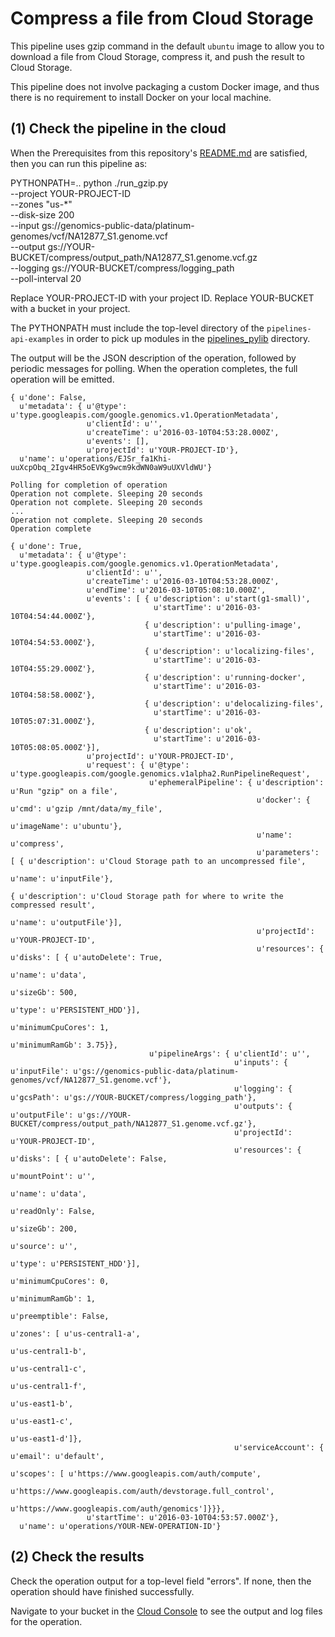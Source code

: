 # Compress a file from Cloud Storage

This pipeline uses gzip command in the default `ubuntu` image to
allow you to download a file from Cloud Storage, compress it, and
push the result to Cloud Storage.

This pipeline does not involve packaging a custom Docker image, and
thus there is no requirement to install Docker on your local machine.

## (1) Check the pipeline in the cloud

When the Prerequisites from this repository's [README.md](../README.md)
are satisfied, then you can run this pipeline as:

PYTHONPATH=.. python ./run_gzip.py \
  --project YOUR-PROJECT-ID \
  --zones "us-*" \
  --disk-size 200 \
  --input gs://genomics-public-data/platinum-genomes/vcf/NA12877_S1.genome.vcf \
  --output gs://YOUR-BUCKET/compress/output_path/NA12877_S1.genome.vcf.gz \
  --logging gs://YOUR-BUCKET/compress/logging_path \
  --poll-interval 20

Replace YOUR-PROJECT-ID with your project ID.
Replace YOUR-BUCKET with a bucket in your project.

The PYTHONPATH must include the top-level directory of the
`pipelines-api-examples` in order to pick up modules in the
[pipelines_pylib](../pipelines_pylib) directory.

The output will be the JSON description of the operation, followed by periodic
messages for polling. When the operation completes, the full operation will
be emitted.
```
{ u'done': False,
  u'metadata': { u'@type': u'type.googleapis.com/google.genomics.v1.OperationMetadata',
                 u'clientId': u'',
                 u'createTime': u'2016-03-10T04:53:28.000Z',
                 u'events': [],
                 u'projectId': u'YOUR-PROJECT-ID'},
  u'name': u'operations/EJSr_fa1Khi-uuXcpObq_2Igv4HR5oEVKg9wcm9kdWN0aW9uUXVldWU'}

Polling for completion of operation
Operation not complete. Sleeping 20 seconds
Operation not complete. Sleeping 20 seconds
...
Operation not complete. Sleeping 20 seconds
Operation complete

{ u'done': True,
  u'metadata': { u'@type': u'type.googleapis.com/google.genomics.v1.OperationMetadata',
                 u'clientId': u'',
                 u'createTime': u'2016-03-10T04:53:28.000Z',
                 u'endTime': u'2016-03-10T05:08:10.000Z',
                 u'events': [ { u'description': u'start(g1-small)',
                                u'startTime': u'2016-03-10T04:54:44.000Z'},
                              { u'description': u'pulling-image',
                                u'startTime': u'2016-03-10T04:54:53.000Z'},
                              { u'description': u'localizing-files',
                                u'startTime': u'2016-03-10T04:55:29.000Z'},
                              { u'description': u'running-docker',
                                u'startTime': u'2016-03-10T04:58:58.000Z'},
                              { u'description': u'delocalizing-files',
                                u'startTime': u'2016-03-10T05:07:31.000Z'},
                              { u'description': u'ok',
                                u'startTime': u'2016-03-10T05:08:05.000Z'}],
                 u'projectId': u'YOUR-PROJECT-ID',
                 u'request': { u'@type': u'type.googleapis.com/google.genomics.v1alpha2.RunPipelineRequest',
                               u'ephemeralPipeline': { u'description': u'Run "gzip" on a file',
                                                       u'docker': { u'cmd': u'gzip /mnt/data/my_file',
                                                                    u'imageName': u'ubuntu'},
                                                       u'name': u'compress',
                                                       u'parameters': [ { u'description': u'Cloud Storage path to an uncompressed file',
                                                                          u'name': u'inputFile'},
                                                                        { u'description': u'Cloud Storage path for where to write the compressed result',
                                                                          u'name': u'outputFile'}],
                                                       u'projectId': u'YOUR-PROJECT-ID',
                                                       u'resources': { u'disks': [ { u'autoDelete': True,
                                                                                     u'name': u'data',
                                                                                     u'sizeGb': 500,
                                                                                     u'type': u'PERSISTENT_HDD'}],
                                                                       u'minimumCpuCores': 1,
                                                                       u'minimumRamGb': 3.75}},
                               u'pipelineArgs': { u'clientId': u'',
                                                  u'inputs': { u'inputFile': u'gs://genomics-public-data/platinum-genomes/vcf/NA12877_S1.genome.vcf'},
                                                  u'logging': { u'gcsPath': u'gs://YOUR-BUCKET/compress/logging_path'},
                                                  u'outputs': { u'outputFile': u'gs://YOUR-BUCKET/compress/output_path/NA12877_S1.genome.vcf.gz'},
                                                  u'projectId': u'YOUR-PROJECT-ID',
                                                  u'resources': { u'disks': [ { u'autoDelete': False,
                                                                                u'mountPoint': u'',
                                                                                u'name': u'data',
                                                                                u'readOnly': False,
                                                                                u'sizeGb': 200,
                                                                                u'source': u'',
                                                                                u'type': u'PERSISTENT_HDD'}],
                                                                  u'minimumCpuCores': 0,
                                                                  u'minimumRamGb': 1,
                                                                  u'preemptible': False,
                                                                  u'zones': [ u'us-central1-a',
                                                                              u'us-central1-b',
                                                                              u'us-central1-c',
                                                                              u'us-central1-f',
                                                                              u'us-east1-b',
                                                                              u'us-east1-c',
                                                                              u'us-east1-d']},
                                                  u'serviceAccount': { u'email': u'default',
                                                                       u'scopes': [ u'https://www.googleapis.com/auth/compute',
                                                                                    u'https://www.googleapis.com/auth/devstorage.full_control',
                                                                                    u'https://www.googleapis.com/auth/genomics']}}},
                 u'startTime': u'2016-03-10T04:53:57.000Z'},
  u'name': u'operations/YOUR-NEW-OPERATION-ID'}

```

## (2) Check the results

Check the operation output for a top-level field "errors".
If none, then the operation should have finished successfully.

Navigate to your bucket in the
[Cloud Console](https://console.cloud.google.com/project/_/storage)
to see the output and log files for the operation.
